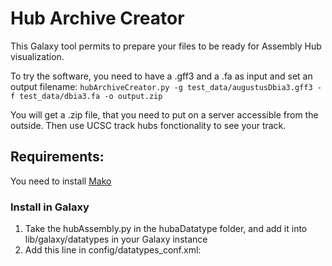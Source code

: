 # Hub Archive Creator
This Galaxy tool permits to prepare your files to be ready for Assembly Hub visualization.

To try the software, you need to have a .gff3 and a .fa as input and set an output filename:
```hubArchiveCreator.py -g test_data/augustusDbia3.gff3 -f test_data/dbia3.fa -o output.zip```

You will get a .zip file, that you need to put on a server accessible from the outside. Then use UCSC track hubs fonctionality to see your track.

## Requirements:
You need to install [Mako](http://www.makotemplates.org/download.html)

### Install in Galaxy
1. Take the hubAssembly.py in the hubaDatatype folder, and add it into lib/galaxy/datatypes in your Galaxy instance
2. Add this line in config/datatypes_conf.xml:
<datatype extension="huba" type="galaxy.datatypes.hubAssembly:HubAssembly" display_in_upload="true" />
